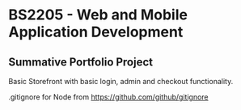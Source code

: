 # BS2205 - Web and Mobile Application Development

## Summative Portfolio Project

Basic Storefront with basic login, admin and checkout functionality.

.gitignore for Node from https://github.com/github/gitignore